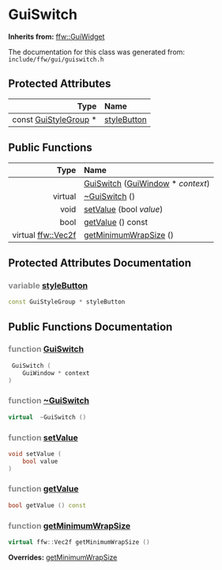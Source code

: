 GuiSwitch
===================================


**Inherits from:** [ffw::GuiWidget](ffw_GuiWidget.html)

The documentation for this class was generated from: `include/ffw/gui/guiswitch.h`



## Protected Attributes

| Type | Name |
| -------: | :------- |
|  const [GuiStyleGroup](ffw_GuiStyleGroup.html) * | [styleButton](#f3c6f984) |


## Public Functions

| Type | Name |
| -------: | :------- |
|   | [GuiSwitch](#04bab948) ([GuiWindow](ffw_GuiWindow.html) * _context_)  |
|  virtual  | [~GuiSwitch](#b61e48ee) ()  |
|  void | [setValue](#561f3a03) (bool _value_)  |
|  bool | [getValue](#1c90a8e7) () const  |
|  virtual [ffw::Vec2f](ffw.html#fcfaa6c5) | [getMinimumWrapSize](#73a4ffeb) ()  |


## Protected Attributes Documentation

### <span style="opacity:0.5;">variable</span> <a id="f3c6f984" href="#f3c6f984">styleButton</a>

```cpp
const GuiStyleGroup * styleButton
```





## Public Functions Documentation

### <span style="opacity:0.5;">function</span> <a id="04bab948" href="#04bab948">GuiSwitch</a>

```cpp
 GuiSwitch (
    GuiWindow * context
) 
```



### <span style="opacity:0.5;">function</span> <a id="b61e48ee" href="#b61e48ee">~GuiSwitch</a>

```cpp
virtual  ~GuiSwitch () 
```



### <span style="opacity:0.5;">function</span> <a id="561f3a03" href="#561f3a03">setValue</a>

```cpp
void setValue (
    bool value
) 
```



### <span style="opacity:0.5;">function</span> <a id="1c90a8e7" href="#1c90a8e7">getValue</a>

```cpp
bool getValue () const 
```



### <span style="opacity:0.5;">function</span> <a id="73a4ffeb" href="#73a4ffeb">getMinimumWrapSize</a>

```cpp
virtual ffw::Vec2f getMinimumWrapSize () 
```



**Overrides:** [getMinimumWrapSize](/doc/ffw_GuiWidget.md#c12efa3f)



